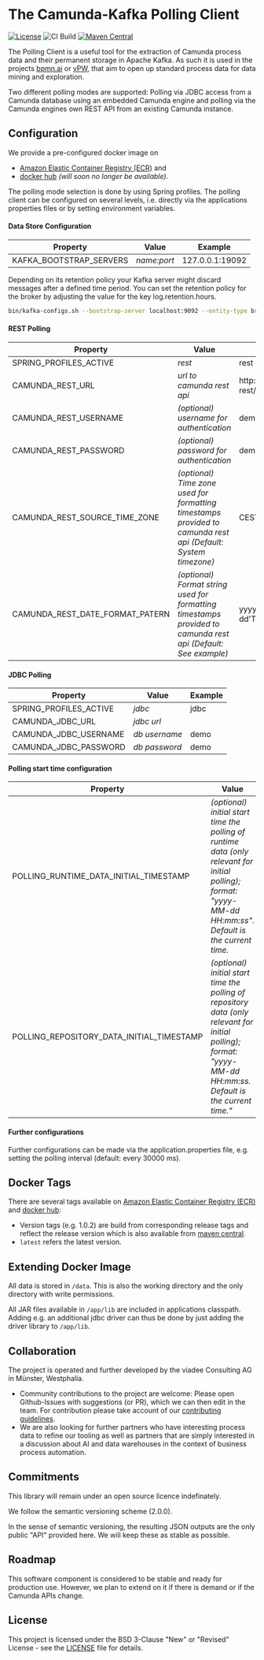 # The Camunda-Kafka Polling Client
[![License](https://img.shields.io/badge/License-BSD%203--Clause-blue.svg)](https://opensource.org/licenses/BSD-3-Clause)
![CI Build](https://github.com/viadee/camunda-kafka-polling-client/actions/workflows/ci_build.yml/badge.svg)
[![Maven Central](https://img.shields.io/maven-central/v/de.viadee.camunda/camunda-kafka-polling-client-parent.svg)](https://search.maven.org/search?q=g:de.viadee.camunda%20a:camunda-kafka-polling-client-parent)

The Polling Client is a useful tool for the extraction of Camunda process data and their permanent storage in Apache Kafka. As such it is used in the projects [bpmn.ai](https://github.com/viadee/bpmn.ai) or [vPW](https://www.viadee.de/business-process-management/process-warehouse), that aim to open up standard process data for data mining and exploration.

Two different polling modes are supported: Polling via JDBC access from a Camunda database using an embedded Camunda engine and polling via the Camunda engines own REST API from an existing Camunda instance.

## Configuration
We provide a pre-configured docker image on
* [Amazon Elastic Container Registry (ECR)](https://gallery.ecr.aws/viadee/camunda-kafka-polling-client) and
* [docker hub](https://hub.docker.com/r/viadee/camunda-kafka-polling-client) _(will soon no longer be available)_.

The polling mode selection is done by using Spring profiles.
The polling client can be configured on several levels, i.e. directly via the applications properties files or by setting environment variables.

#### Data Store Configuration

| Property  | Value | Example |
| ------------- | ------------- | ------------- |
| KAFKA_BOOTSTRAP_SERVERS  | *name:port*  | 127.0.0.1:19092 |

Depending on its retention policy your Kafka server might discard messages after a defined time period.
You can set the retention policy for the broker by adjusting the value for the key log.retention.hours.
```bash
bin/kafka-configs.sh --bootstrap-server localhost:9092 --entity-type brokers --entity-default --alter --add-config log.retention.hours=1073741824
```

#### REST Polling

| Property  | Value | Example |
| ------------- | ------------- | ------------- |
| SPRING_PROFILES_ACTIVE  | *rest*  | rest |
| CAMUNDA_REST_URL  | *url to camunda rest api*  | http://localhost:8080/engine-rest/ |
| CAMUNDA_REST_USERNAME  | *(optional) username for authentication*  | demo |
| CAMUNDA_REST_PASSWORD  | *(optional) password for authentication*  | demo |
| CAMUNDA_REST_SOURCE_TIME_ZONE | *(optional) Time zone used for formatting timestamps provided to camunda rest api (Default: System timezone)* | CEST |
| CAMUNDA_REST_DATE_FORMAT_PATERN | *(optional) Format string used for formatting timestamps provided to camunda rest api (Default: See example)* | yyyy-MM-dd'T'HH:mm:ss.SSSZ |

#### JDBC Polling

| Property  | Value | Example |
| ------------- | ------------- | ------------- |
| SPRING_PROFILES_ACTIVE  | *jdbc*  | jdbc |
| CAMUNDA_JDBC_URL  | *jdbc url*  | |
| CAMUNDA_JDBC_USERNAME  | *db username*  | demo |
| CAMUNDA_JDBC_PASSWORD  | *db password*  | demo |

#### Polling start time configuration
| Property  | Value | Example |
| ------------- | ------------- | ------------- |
| POLLING_RUNTIME_DATA_INITIAL_TIMESTAMP | *(optional) initial start time the polling of runtime data (only relevant for initial polling);<br/>format: "yyyy-MM-dd HH:mm:ss".<br/>Default is the current time.*  | 2018-01-01 00:00:00 |
| POLLING_REPOSITORY_DATA_INITIAL_TIMESTAMP | *(optional) initial start time the polling of repository data (only relevant for initial polling);<br/>format: "yyyy-MM-dd HH:mm:ss.<br/>Default is the current time."*  | 2018-01-01 00:00:00 |

#### Further configurations

Further configurations can be made via the application.properties file, e.g. setting the polling interval (default: every 30000 ms).

## Docker Tags
There are several tags available on [Amazon Elastic Container Registry (ECR)](https://gallery.ecr.aws/viadee/camunda-kafka-polling-client) and [docker hub](https://hub.docker.com/r/viadee/camunda-kafka-polling-client):

* Version tags (e.g. 1.0.2) are build from corresponding release tags and reflect the release version which is also available from [maven central](https://search.maven.org/search?q=g:de.viadee.camunda%20a:camunda-kafka-polling-client-parent).
* `latest` refers the latest version.

## Extending Docker Image
All data is stored in `/data`. This is also the working directory and the only directory with write permissions.

All JAR files available in `/app/lib` are included in applications classpath. Adding e.g. an additional jdbc
driver can thus be done by just adding the driver library to `/app/lib`.

## Collaboration

The project is operated and further developed by the viadee Consulting AG in Münster, Westphalia.
* Community contributions to the project are welcome: Please open Github-Issues with suggestions (or PR), which we can then edit in the team. For contribution please take account of our [contributing guidelines](https://github.com/viadee/camunda-kafka-polling-client/blob/master/CONTRIBUTING.md).
* We are also looking for further partners who have interesting process data to refine our tooling as well as partners that are simply interested in a discussion about AI and data warehouses in the context of business process automation.


## Commitments

This library will remain under an open source licence indefinately.

We follow the semantic versioning scheme (2.0.0).

In the sense of semantic versioning, the resulting JSON outputs are the only public "API" provided here. We will keep these as stable as possible.

## Roadmap
This software component is considered to be stable and ready for production use.
However, we plan to extend on it if there is demand or if the Camunda APIs change.

## License
This project is licensed under the BSD 3-Clause "New" or "Revised" License - see the [LICENSE](https://github.com/viadee/camunda-kafka-polling-client/blob/master/LICENSE) file for details.